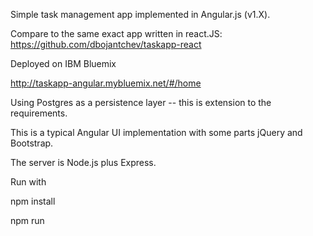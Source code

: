 
Simple task management app implemented in Angular.js (v1.X). 

Compare to the same exact app written in react.JS: https://github.com/dbojantchev/taskapp-react

Deployed on IBM Bluemix

http://taskapp-angular.mybluemix.net/#/home

Using Postgres as a persistence layer -- this is extension to the requirements.

This is a typical Angular UI implementation with some parts jQuery and Bootstrap.

The server is Node.js plus Express.

Run with


npm install

npm run

